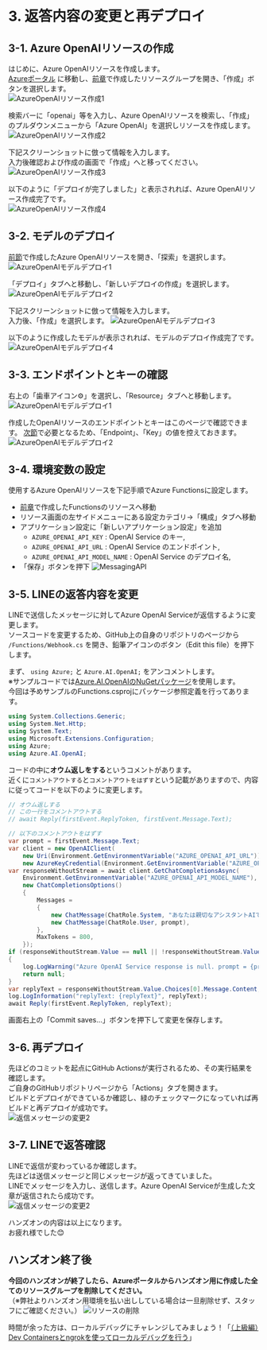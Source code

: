 # 3. 返答内容の変更と再デプロイ
## 3-1. Azure OpenAIリソースの作成
はじめに、Azure OpenAIリソースを作成します。  
[Azureポータル](https://portal.azure.com) に移動し、[前章](/docs/2-functions-create.md##2-1-Functionsリソース作成)で作成したリソースグループを開き、「作成」ボタンを選択します。  
![AzureOpenAIリソース作成1](images/create_azureopenai_1.png)  
  
検索バーに「openai」等を入力し、Azure OpenAIリソースを検索し、「作成」のプルダウンメニューから「Azure OpenAI」を選択しリソースを作成します。  
![AzureOpenAIリソース作成2](images/create_azureopenai_2.png)  
  
下記スクリーンショットに倣って情報を入力します。  
入力後確認および作成の画面で「作成」へと移ってください。  
![AzureOpenAIリソース作成3](images/create_azureopenai_3.png)  
  
以下のように「デプロイが完了しました」と表示されれば、Azure OpenAIリソース作成完了です。  
![AzureOpenAIリソース作成4](images/create_azureopenai_4.png)  
  
## 3-2. モデルのデプロイ
[前節](#3-1-azure-openaiリソースの作成)で作成したAzure OpenAIリソースを開き、「探索」を選択します。
![AzureOpenAIモデルデプロイ1](images/deploy_azureopenai_1.png)  
  
「デプロイ」タブへと移動し、「新しいデプロイの作成」を選択します。
![AzureOpenAIモデルデプロイ2](images/deploy_azureopenai_2.png)  
  
下記スクリーンショットに倣って情報を入力します。  
入力後、「作成」を選択します。
![AzureOpenAIモデルデプロイ3](images/deploy_azureopenai_3.png)  
  
以下のように作成したモデルが表示されれば、モデルのデプロイ作成完了です。
![AzureOpenAIモデルデプロイ4](images/deploy_azureopenai_4.png)  
  
## 3-3. エンドポイントとキーの確認
右上の「歯車アイコン⚙」を選択し、「Resource」タブへと移動します。  
![AzureOpenAIモデルデプロイ1](images/check_azureopenai_key_1.png)   
  
作成したOpenAIリソースのエンドポイントとキーはこのページで確認できます。
[次節](#3-4-環境変数の設定)で必要となるため、「Endpoint」、「Key」の値を控えておきます。
![AzureOpenAIモデルデプロイ2](images/check_azureopenai_key_2.png)   
  
## 3-4. 環境変数の設定
使用するAzure OpenAIリソースを下記手順でAzure Functionsに設定します。  
- [前章](/docs/2-functions-create.md##2-1-Functionsリソース作成)で作成したFunctionsのリソースへ移動
- リソース画面の左サイドメニューにある設定カテゴリ→「構成」タブへ移動
- アプリケーション設定に「新しいアプリケーション設定」を追加
    - `AZURE_OPENAI_API_KEY` : OpenAI Service のキー,
    - `AZURE_OPENAI_API_URL` : OpenAI Service のエンドポイント,
    - `AZURE_OPENAI_API_MODEL_NAME` : OpenAI Service のデプロイ名,
- 「保存」ボタンを押下
![MessagingAPI](images/setting_env_variables_1.png)  
  
## 3-5. LINEの返答内容を変更
LINEで送信したメッセージに対してAzure OpenAI Serviceが返信するように変更します。  
ソースコードを変更するため、GitHub上の自身のリポジトリのページから `/Functions/Webhook.cs` を開き、鉛筆アイコンのボタン（Edit this file）を押下します。  
  
まず、 `using Azure;` と `Azure.AI.OpenAI;` をアンコメントします。  
※サンプルコードでは[Azure.AI.OpenAIのNuGetパッケージ](https://www.nuget.org/packages/Azure.AI.OpenAI)を使用します。  
今回は予めサンプルのFunctions.csprojにパッケージ参照定義を行ってあります。  

```cs
using System.Collections.Generic;
using System.Net.Http;
using System.Text;
using Microsoft.Extensions.Configuration;
using Azure;
using Azure.AI.OpenAI;
```

コードの中に**オウム返しをする**というコメントがあります。  
近くに`コメントアウトする`と`コメントアウトをはずす`という記載がありますので、内容に従ってコードを以下のように変更します。  

```cs
// オウム返しする
// この一行をコメントアウトする
// await Reply(firstEvent.ReplyToken, firstEvent.Message.Text);

// 以下のコメントアウトをはずす
var prompt = firstEvent.Message.Text;
var client = new OpenAIClient(
    new Uri(Environment.GetEnvironmentVariable("AZURE_OPENAI_API_URL")),
    new AzureKeyCredential(Environment.GetEnvironmentVariable("AZURE_OPENAI_API_KEY")));
var responseWithoutStream = await client.GetChatCompletionsAsync(
    Environment.GetEnvironmentVariable("AZURE_OPENAI_API_MODEL_NAME"),
    new ChatCompletionsOptions()
    {
        Messages =
        {
            new ChatMessage(ChatRole.System, "あなたは親切なアシスタントAIです。"),
            new ChatMessage(ChatRole.User, prompt),
        },
        MaxTokens = 800,
    });
if (responseWithoutStream.Value == null || !responseWithoutStream.Value.Choices.Any())
{
    log.LogWarning("Azure OpenAI Service response is null. prompt = {prompt}", prompt);
    return null;
}
var replyText = responseWithoutStream.Value.Choices[0].Message.Content;
log.LogInformation("replyText: {replyText}", replyText);
await Reply(firstEvent.ReplyToken, replyText);
```

画面右上の「Commit saves...」ボタンを押下して変更を保存します。

## 3-6. 再デプロイ
先ほどのコミットを起点にGitHub Actionsが実行されるため、その実行結果を確認します。  
ご自身のGitHubリポジトリページから「Actions」タブを開きます。  
ビルドとデプロイができているか確認し、緑のチェックマークになっていれば再ビルドと再デプロイが成功です。  
![返信メッセージの変更2](images/reply_change_2.png)

## 3-7. LINEで返答確認  
LINEで返信が変わっているか確認します。  
先ほどは送信メッセージと同じメッセージが返ってきていました。  
LINEでメッセージを入力し、送信します。Azure OpenAI Serviceが生成した文章が返信されたら成功です。  
![返信メッセージの変更2](images/reply_change_3.png)

ハンズオンの内容は以上になります。  
お疲れ様でした:blush:

## ハンズオン終了後
**今回のハンズオンが終了したら、Azureポータルからハンズオン用に作成した全てのリソースグループを削除してください。**  
（※弊社よりハンズオン用環境を払い出ししている場合は一旦削除せず、スタッフにご確認ください。）
![リソースの削除](images/delete_resourcegroup_1.png)  

時間が余った方は、ローカルデバッグにチャレンジしてみましょう！「[（上級編）Dev Containersとngrokを使ってローカルデバッグを行う](/docs/4-document-suppliment.md)」
